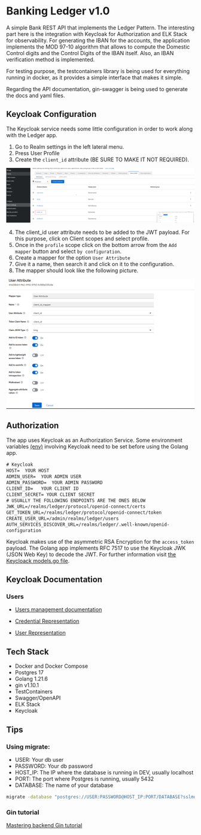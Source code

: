 # Banking Ledger v1.0

A simple Bank REST API that implements the Ledger Pattern. The interesting part here is the integration with
Keycloak for Authorization and ELK Stack for observability. For generating the IBAN for the accounts, the application implements
the MOD 97-10 algorithm that allows to compute the Domestic Control digits and the Control Digits of the IBAN itself. Also,
an IBAN verification method is implemented.

For testing purpose, the testcontainers library is being used for everything running in docker, as it provides a simple interface that makes it simple.

Regarding the API documentation, gin-swagger is being used to generate the docs and yaml files.

## Keycloak Configuration

The Keycloak service needs some little configuration in order to work along with the Ledger app. 

1. Go to Realm settings in the left lateral menu.
2. Press User Profile
3. Create the `client_id` attribute (BE SURE TO MAKE IT NOT REQUIRED).

![](doc/img/realm-settings.png)

4. The client_id user attribute needs to be added to the JWT payload. For this purpose, click on Client scopes and select profile.
5. Once in the `profile` scope click on the bottom arrow from the `Add mapper` button and select `by configuration`.
6. Create a mapper for the option `User Attribute`
7. Give it a name, then search it and click on it to the configuration.
8. The mapper should look like the following picture.

![](doc/img/keycloak-mapper.png)


## Authorization

The app uses Keycloak as an Authorization Service. Some environment variables [(env)](src/.env) involving Keycloak need to be set before using the Golang app.

```.env
# Keycloak
HOST=  YOUR HOST
ADMIN_USER=  YOUR ADMIN USER
ADMIN_PASSWORD=  YOUR ADMIN PASSWORD
CLIENT_ID=   YOUR CLIENT ID
CLIENT_SECRET= YOUR CLIENT SECRET
# USUALLY THE FOLLOWING ENDPOINTS ARE THE ONES BELOW
JWK_URL=/realms/ledger/protocol/openid-connect/certs
GET_TOKEN_URL=/realms/ledger/protocol/openid-connect/token
CREATE_USER_URL=/admin/realms/ledger/users
AUTH_SERVICES_DISCOVER_URL=/realms/ledger/.well-known/openid-configuration
```


 Keycloak makes use of the asymmetric RSA Encryption for the `access_token` payload. The Golang app implements RFC 7517 to use the Keycloak JWK (JSON Web Key) to decode the JWT. For further information visit [the Keycloack models.go file](src/api/keycloak/models.go).


## Keycloak Documentation
### Users
* [Users management documentation](https://www.keycloak.org/docs-api/latest/rest-api/index.html#_users)

* [Credential Representation](https://www.keycloak.org/docs-api/latest/rest-api/index.html#CredentialRepresentation)

* [User Representation](https://www.keycloak.org/docs-api/latest/rest-api/index.html#UserRepresentation)

## Tech Stack

- Docker and Docker Compose
- Postgres 17
- Golang 1.21.6
- gin v1.10.1
- TestContainers
- Swagger/OpenAPI
- ELK Stack
- Keycloak




## Tips
### Using migrate:

- USER: Your db user
- PASSWORD: Your db password
- HOST_IP: The IP where the database is running in DEV, usually localhost
- PORT: The port where Postgres is running, usually 5432
- DATABASE: The name of your database

```sh
migrate -database "postgres://USER:PASSWORD@HOST_IP:PORT/DATABASE?sslmode=disable" -path ./migrations up
```

### Gin tutorial

[Mastering backend Gin tutorial](https://masteringbackend.com/posts/gin-framework#the-framework)
